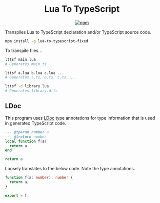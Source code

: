 <div align="center">
  <h1>Lua To TypeScript</h1>
  <a href="https://www.npmjs.com/package/lua-to-typescript"><img alt="npm" src="https://img.shields.io/npm/v/lua-to-typescript.svg?style=for-the-badge" /></a>
</div>

Transpiles Lua to TypeScript declaration and/or TypeScript source code.

```sh
npm install -g lua-to-typescript-fixed
```

To transpile files...

```sh
lttsf main.lua
# Generates main.ts

lttsf a.lua b.lua c.lua ...
# Generates a.ts, b.ts, c.ts, ...

lttsf -d library.lua
# Generates library.d.ts
```

## LDoc

This program uses [LDoc](https://stevedonovan.github.io/ldoc/) type annotations for type information that is used in generated TypeScript code.

```lua
--- @tparam number a
--- @treturn number
local function f(a)
  return a
end

return a
```

Loosely translates to the below code. Note the type annotations.

```ts
function f(a: number): number {
  return a;
}

export = f;
```
